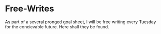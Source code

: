 # Free-Writes

As part of a several pronged goal sheet, I will be free writing every Tuesday
for the concievable future. Here shall they be found.
